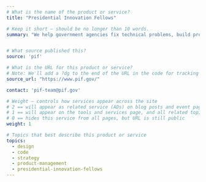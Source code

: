 ```yaml
---
# What is the name of the product or service?
title: "Presidential Innovation Fellows"

# Keep it short — should be no longer than 10 words.
summary: "We help government agencies fix technical problems, build products, and improve how government serves the public through technology."


# What source published this?
source: 'pif'

# What is the URL for this product or service?
# Note: We'll add a ?dg to the end of the URL in the code for tracking purposes
source_url: "https://www.pif.gov/"

contact: 'pif-team@pif.gov'

# Weight — controls how services appear across the site
# 2 == will appear as related service (ADs) on blog posts and event pages
# 1 == will appear on the tools and services page, and all related topic pages
# 0 == hides this service from all pages, but URL is still public
weight: 1

# Topics that best describe this product or service
topics:
  - design
  - code
  - strategy
  - product-management
  - presidential-innovation-fellows
---
```

